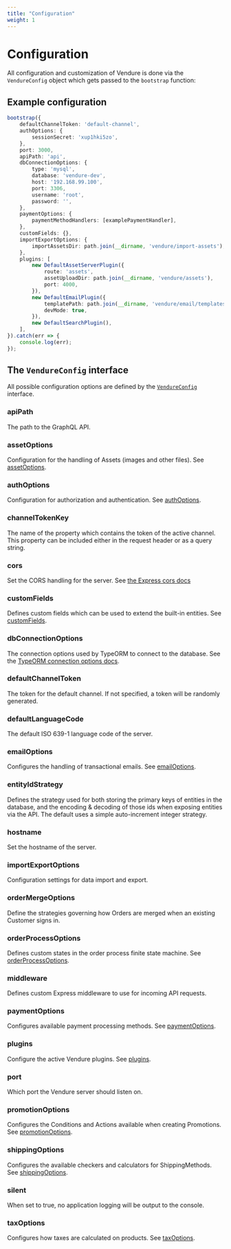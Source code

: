 ```yaml
---
title: "Configuration"
weight: 1
---
```


# Configuration

All configuration and customization of Vendure is done via the `VendureConfig` object which gets passed to the `bootstrap` function:

## Example configuration

```TypeScript
bootstrap({
    defaultChannelToken: 'default-channel',
    authOptions: {
        sessionSecret: 'xup1hki5zo',
    },
    port: 3000,
    apiPath: 'api',
    dbConnectionOptions: {
        type: 'mysql',
        database: 'vendure-dev',
        host: '192.168.99.100',
        port: 3306,
        username: 'root',
        password: '',
    },
    paymentOptions: {
        paymentMethodHandlers: [examplePaymentHandler],
    },
    customFields: {},
    importExportOptions: {
        importAssetsDir: path.join(__dirname, 'vendure/import-assets'),
    },
    plugins: [
        new DefaultAssetServerPlugin({
            route: 'assets',
            assetUploadDir: path.join(__dirname, 'vendure/assets'),
            port: 4000,
        }),
        new DefaultEmailPlugin({
            templatePath: path.join(__dirname, 'vendure/email/templates'),
            devMode: true,
        }),
        new DefaultSearchPlugin(),
    ],
}).catch(err => {
    console.log(err);
});
```

## The `VendureConfig` interface

All possible configuration options are defined by the [`VendureConfig`](https://github.com/vendure-ecommerce/vendure/blob/master/server/src/config/vendure-config.ts) interface.

### apiPath

The path to the GraphQL API.

### assetOptions

Configuration for the handling of Assets (images and other files). See [assetOptions](/docs/config-asset-options).

### authOptions

Configuration for authorization and authentication. See [authOptions](/docs/config-auth-options).

### channelTokenKey

The name of the property which contains the token of the active channel. This property can be included either in the request header or as a query string.

### cors

Set the CORS handling for the server. See [the Express cors docs](https://github.com/expressjs/cors#configuration-options)

### customFields

Defines custom fields which can be used to extend the built-in entities. See [customFields](/docs/config-custom-fields).

### dbConnectionOptions

The connection options used by TypeORM to connect to the database. See the [TypeORM connection options docs](http://typeorm.io/#/connection-options).

### defaultChannelToken

The token for the default channel. If not specified, a token will be randomly generated.

### defaultLanguageCode

The default ISO 639-1 language code of the server.

### emailOptions

Configures the handling of transactional emails. See [emailOptions](/docs/config-email-options).

### entityIdStrategy

Defines the strategy used for both storing the primary keys of entities in the database, and the encoding & decoding of those ids when exposing entities via the API. The default uses a simple auto-increment integer strategy.

### hostname

Set the hostname of the server.

### importExportOptions

Configuration settings for data import and export.

### orderMergeOptions

Define the strategies governing how Orders are merged when an existing Customer signs in.

### orderProcessOptions

Defines custom states in the order process finite state machine. See [orderProcessOptions](/docs/config-order-process-options).

### middleware

Defines custom Express middleware to use for incoming API requests.

### paymentOptions

Configures available payment processing methods. See [paymentOptions](/docs/config-payment-options).

### plugins

Configure the active Vendure plugins. See [plugins](/docs/plugins).

### port

Which port the Vendure server should listen on.

### promotionOptions

Configures the Conditions and Actions available when creating Promotions. See [promotionOptions](/docs/config-promotion-options).

### shippingOptions

Configures the available checkers and calculators for ShippingMethods. See [shippingOptions](/docs/config-shipping-options).

### silent

When set to true, no application logging will be output to the console.

### taxOptions

Configures how taxes are calculated on products. See [taxOptions](/docs/config-tax-options).


